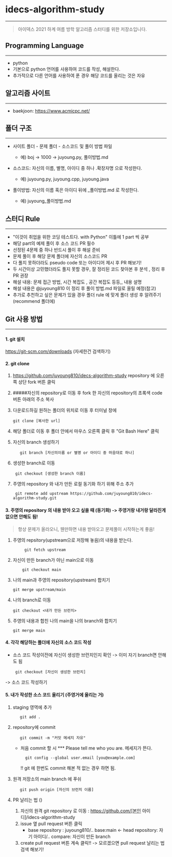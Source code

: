 # idecs-algorithm-study

---

>아이덱스 2021 하계 여름 방학 알고리즘 스터디를 위한 저장소입니다.

## Programming Language

---

+ python
+ 기본으로 python 언어를 사용하여 코드를 작성, 해설한다.
+ 추가적으로 다른 언어를 사용하여 푼 경우 해당 코드를 올리는 것은 자유

## 알고리즘 사이트

---
+ baekjoon: https://www.acmicpc.net/

## 폴더 구조

---
+ 사이트 폴더 - 문제 폴더 - 소스코드 및 풀이 방법 파일
    + 예) boj -> 1000 -> juyoung.py, 풀이방법.md
+ 소스코드: 자신의 이름, 별명, 아이디 중 하나 .확장자명 으로 작성한다.
    + 예) juyoung.py, juyoung.cpp, juyoung.java
  
+ 풀이방법: 자신의 이름 혹은 아이디 뒤에 _풀이방법.md 로 작성한다.
  + 예) juyoung_풀이방법.md
  

## 스터디 Rule

---
+  "이것이 취업을 위한 코딩 테스트다. with Python" 이틀에 1 part 씩 공부
+  해당 part의 예제 풀이 후 소스 코드 PR 필수
+  선정된 4문제 중 하나 반드시 풀이 후 해설 준비
+  문제 풀이 후 해당 문제 폴더에 자신의 소스코드 PR
+  다 풀지 못하더라도 pseudo code 또는 아이디어 제시 후 PR 해보기!
+  두 시간이상 고민했더라도 풀지 못할 경우, 잘 정리된 코드 찾아본 후 분석 , 정리 후 PR 권장
+  해설 내용: 문제 접근 방법, 시간 복잡도 , 공간 복잡도 등등,, 내용 설명
+  해설 내용은 @juyoung810 이 정리 후 풀이 방법.md 파일로 올릴 예정(참고)
+  추가로 추천하고 싶은 문제가 있을 경우 폴더 rule 에 맞게 폴더 생성 후 알려주기 (recommend 폴더에)

## Git 사용 방법

---
#### 1. git 설치  
https://git-scm.com/downloads (자세한건 검색하기)
#### 2. git clone
1. https://github.com/juyoung810/idecs-algorithm-study repository 에 오른쪽 상단 fork 버튼 클릭
2. #####자신의 repository로 이동 후 fork 한 자신의 repository의 초록색 code 버튼 아래의 주소 복사
3. 다운로드하길 원하는 폴더의 위치로 이동 후 터미널 창에

       git clone [복사한 url]

4. 해당 폴더로 이동 후 폴더 안에서 마우스 오른쪽 클릭 후 "Git Bash Here"  클릭
5. 자신의 branch 생성하기

          git branch [자신의이름 or 별명 or 아이디 중 마음대로 하나]

6. 생성한 branch로 이동

        git checkout [생성한 branch 이름]
7. 주영의 repository 와 내가 만든 로컬 동기화 하기 위해 주소 추가

        git remote add upstream https://github.com/juyoung810/idecs-algorithm-study.git



#### 3. 주영의 repository 의 내용 받아 오고 싶을 때  (동기화) -> 주영거랑 내거랑 달라진게 없으면 안해도 됨!
> 항상 문제가 올라오니, 웬만하면 내용 받아오고 문제풀이 시작하는게 좋음!

1. 주영의 repsitory(upstream으로 저장해 놓음)의 내용을 받는다.
   
            git fetch upstream
   
2.  자신이 만든 branch가 아닌 main으로 이동
    
            git checkout main
    
3.  나의 main과 주영의 repository(upstream) 합치기

        git merge upstream/main

4.  나의 branch로 이동

        git checkout <내가 만든 브런치>

5.  주영의 내용과 합친 나의 main을 나의 branch와 합치기   

        git merge main

#### 4. 각각 해당하는 폴더에 자신의 소스 코드 작성
   + 소스 코드 작성이전에 자신이 생성한 브런치인지 확인 -> 이미 자기 branch면 안해도 됨
   
          git checkout [자신이 생성한 브런치]
   -> 소스 코드 작성하기

#### 5. 내가 작성한 소스 코드 올리기 (주영거에 올리는 거)
1. staging 영역에 추가

          git add .

2. repository에 commit

          git commit -m "커밋 메세지 자유"

    + 처음 commit 할 시 *** Please tell me who you are. 메세지가 뜬다. 
    
            git config --global user.email [you@example.com]

        !! git 에 한번도 commit 해본 적 없는 경우 하면 됨.

3. 원격 저장소의 main branch 에 푸쉬
  
          git push origin [자신의 브런치 이름]

4. PR 날리는 법 ()
    1. 자신의 원격 git repository 로 이동 : https://github.com/[본인 아이디]/idecs-algorithm-study
    2. issue 옆 pull request 버튼 클릭 
       + base repository : juyoung810/.. base:main <- head repository: 자기 아이디/.. compare: 자신이 만든 branch 
    3. create pull request 버튼 계속 클릭!! -> 모르겠으면 pull request 날리는 법 검색 해보기!
    


          



     






  
    
    




